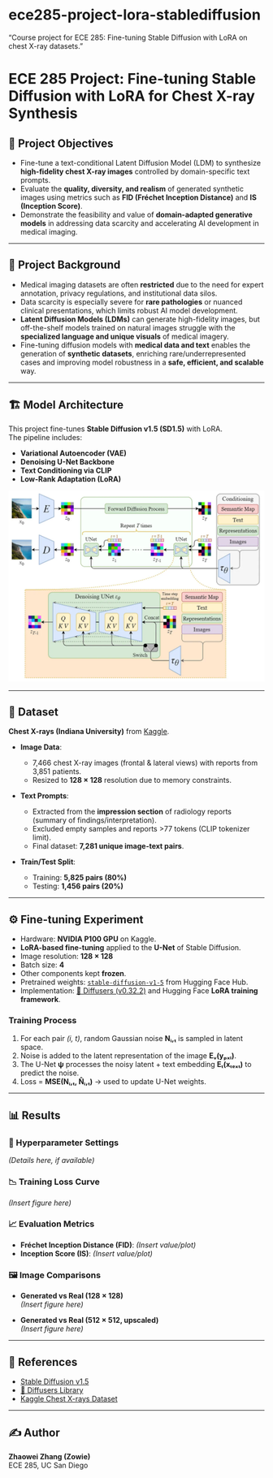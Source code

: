 # ece285-project-lora-stablediffusion
“Course project for ECE 285: Fine-tuning Stable Diffusion with LoRA on chest X-ray datasets.”

# ECE 285 Project: Fine-tuning Stable Diffusion with LoRA for Chest X-ray Synthesis

## 📌 Project Objectives
- Fine-tune a text-conditional Latent Diffusion Model (LDM) to synthesize **high-fidelity chest X-ray images** controlled by domain-specific text prompts.  
- Evaluate the **quality, diversity, and realism** of generated synthetic images using metrics such as **FID (Fréchet Inception Distance)** and **IS (Inception Score)**.  
- Demonstrate the feasibility and value of **domain-adapted generative models** in addressing data scarcity and accelerating AI development in medical imaging.  

---

## 📖 Project Background
- Medical imaging datasets are often **restricted** due to the need for expert annotation, privacy regulations, and institutional data silos.  
- Data scarcity is especially severe for **rare pathologies** or nuanced clinical presentations, which limits robust AI model development.  
- **Latent Diffusion Models (LDMs)** can generate high-fidelity images, but off-the-shelf models trained on natural images struggle with the **specialized language and unique visuals** of medical imagery.  
- Fine-tuning diffusion models with **medical data and text** enables the generation of **synthetic datasets**, enriching rare/underrepresented cases and improving model robustness in a **safe, efficient, and scalable** way.  

---

## 🏗️ Model Architecture
This project fine-tunes **Stable Diffusion v1.5 (SD1.5)** with LoRA.  
The pipeline includes:  
- **Variational Autoencoder (VAE)**
- **Denoising U-Net Backbone**
- **Text Conditioning via CLIP**
- **Low-Rank Adaptation (LoRA)**  



![](figures/Picture4.png)


---

## 📂 Dataset
**Chest X-rays (Indiana University)** from [Kaggle](https://www.kaggle.com/datasets/raddar/chest-xrays-indiana-university).  

- **Image Data**:  
  - 7,466 chest X-ray images (frontal & lateral views) with reports from 3,851 patients.  
  - Resized to **128 × 128** resolution due to memory constraints.  

- **Text Prompts**:  
  - Extracted from the **impression section** of radiology reports (summary of findings/interpretation).  
  - Excluded empty samples and reports >77 tokens (CLIP tokenizer limit).  
  - Final dataset: **7,281 unique image-text pairs**.  

- **Train/Test Split**:  
  - Training: **5,825 pairs (80%)**  
  - Testing: **1,456 pairs (20%)**  

---

## ⚙️ Fine-tuning Experiment
- Hardware: **NVIDIA P100 GPU** on Kaggle.  
- **LoRA-based fine-tuning** applied to the **U-Net** of Stable Diffusion.  
- Image resolution: **128 × 128**  
- Batch size: **4**  
- Other components kept **frozen**.  
- Pretrained weights: [`stable-diffusion-v1-5`](https://huggingface.co/runwayml/stable-diffusion-v1-5) from Hugging Face Hub.  
- Implementation: [🤗 Diffusers (v0.32.2)](https://github.com/huggingface/diffusers) and Hugging Face **LoRA training framework**.  

### Training Process
1. For each pair *(i, t)*, random Gaussian noise **Nᵢ,ₜ** is sampled in latent space.  
2. Noise is added to the latent representation of the image **Eᵥ(yₚₓₗ)**.  
3. The U-Net **ψ** processes the noisy latent + text embedding **Eₜ(xₜₑₓₜ)** to predict the noise.  
4. Loss = **MSE(Nᵢ,ₜ, N̂ᵢ,ₜ)** → used to update U-Net weights.  

---

## 📊 Results
### 🔧 Hyperparameter Settings
*(Details here, if available)*  

### 📉 Training Loss Curve
*(Insert figure here)*  

### 📈 Evaluation Metrics
- **Fréchet Inception Distance (FID)**: *(Insert value/plot)*  
- **Inception Score (IS)**: *(Insert value/plot)*  

### 🖼️ Image Comparisons
- **Generated vs Real (128 × 128)**  
*(Insert figure here)*  

- **Generated vs Real (512 × 512, upscaled)**  
*(Insert figure here)*  

---

## 📜 References
- [Stable Diffusion v1.5](https://huggingface.co/runwayml/stable-diffusion-v1-5)  
- [🤗 Diffusers Library](https://github.com/huggingface/diffusers)  
- [Kaggle Chest X-rays Dataset](https://www.kaggle.com/datasets/raddar/chest-xrays-indiana-university)  

---

## ✍️ Author
**Zhaowei Zhang (Zowie)**  
ECE 285, UC San Diego  
